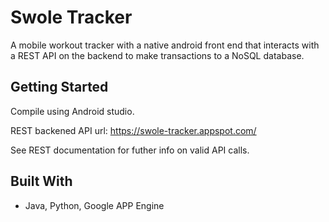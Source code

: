 # Swole Tracker

A mobile workout tracker with a native android front end that interacts with a REST API on the backend to make transactions to a NoSQL database.

## Getting Started

Compile using Android studio.

REST backened API url:  https://swole-tracker.appspot.com/

See REST documentation for futher info on valid API calls.

## Built With

* Java, Python, Google APP Engine
